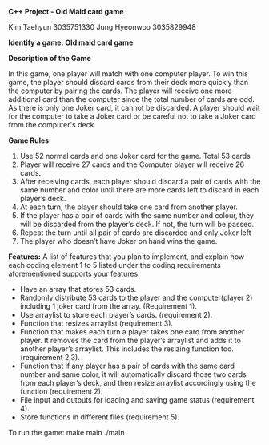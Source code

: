 **C++ Project - Old Maid card game**

Kim Taehyun 3035751330
Jung Hyeonwoo 3035829948

**Identify a game: Old maid card game**

**Description of the Game**

In this game, one player will match with one computer player. To win this game, the player should discard cards from their deck more quickly than the computer by pairing the cards. The player will receive one more additional card than the computer since the total number of cards are odd. As there is only one Joker card, it cannot be discarded. A player should wait for the computer to take a Joker card or be careful not to take a Joker card from the computer's deck. 

**Game Rules**
1. Use 52 normal cards and one Joker card for the game. Total 53 cards 
2. Player will receive 27 cards and the Computer player will receive 26 cards.  
3. After receiving cards, each player should discard a pair of cards with the same number and color until there are more cards left to discard in each player’s deck. 
4. At each turn, the player should take one card from another player.  
5. If the player has a pair of cards with the same number and colour, they will be discarded from the player’s deck. If not, the turn will be passed. 
6. Repeat the turn until all pair of cards are discarded and only Joker left 
7. The player who doesn’t have Joker on hand wins the game.  


**Features:**
A list of features that you plan to implement, and explain how each coding element 1 to 5 listed under the coding requirements aforementioned supports your features.

* Have an array that stores 53 cards. 
* Randomly distribute 53 cards to the player and the computer(player 2) including 1 joker card from the array. (Requirement 1). 
* Use arraylist to store each player’s cards. (requirement 2). 
* Function that resizes arraylist (requirement 3). 
* Function that makes each turn a player takes one card from another player. It removes the card from the player’s arraylist and adds it to another player’s arraylist. This includes the resizing function too. (requirement 2,3).  
* Function that if any player has a pair of cards with the same card number and same color, it will automatically discard those two cards from each player’s deck, and then resize arraylist accordingly using the function (requirement 2).  
* File input and outputs for loading and saving game status (requirement 4). 
* Store functions in different files (requirement 5).  


To run the game:
make main
./main
